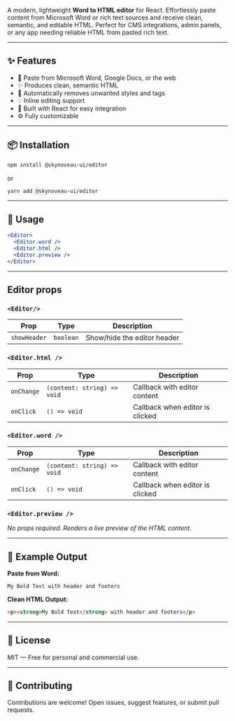 A modern, lightweight **Word to HTML editor** for React. Effortlessly paste content from Microsoft Word or rich text sources and receive clean, semantic, and editable HTML. Perfect for CMS integrations, admin panels, or any app needing reliable HTML from pasted rich text.

---

## ✨ Features

- 📄 Paste from Microsoft Word, Google Docs, or the web
- ✨ Produces clean, semantic HTML
- 🧼 Automatically removes unwanted styles and tags
- 💡 Inline editing support
- 🎯 Built with React for easy integration
- ⚙️ Fully customizable

---

## 📦 Installation

```bash
npm install @skynoveau-ui/editor
```

or

```bash
yarn add @skynoveau-ui/editor
```

---

## 🚀 Usage

```jsx
<Editor>
  <Editor.word />
  <Editor.html />
  <Editor.preview />
</Editor>
```

---

## Editor props

### `<Editor/>`

| Prop         | Type      | Description                 |
| ------------ | --------- | --------------------------- |
| `showHeader` | `boolean` | Show/hide the editor header |

### `<Editor.html />`

| Prop       | Type                        | Description                     |
| ---------- | --------------------------- | ------------------------------- |
| `onChange` | `(content: string) => void` | Callback with editor content    |
| `onClick`  | `() => void`                | Callback when editor is clicked |

### `<Editor.word />`

| Prop       | Type                        | Description                     |
| ---------- | --------------------------- | ------------------------------- |
| `onChange` | `(content: string) => void` | Callback with editor content    |
| `onClick`  | `() => void`                | Callback when editor is clicked |

### `<Editor.preview />`

_No props required. Renders a live preview of the HTML content._

---

## 🧪 Example Output

**Paste from Word:**

```
My Bold Text with header and footers
```

**Clean HTML Output:**

```html
<p><strong>My Bold Text</strong> with header and footers</p>
```

---

## 📜 License

MIT — Free for personal and commercial use.

---

## 🤝 Contributing

Contributions are welcome! Open issues, suggest features, or submit pull requests.
